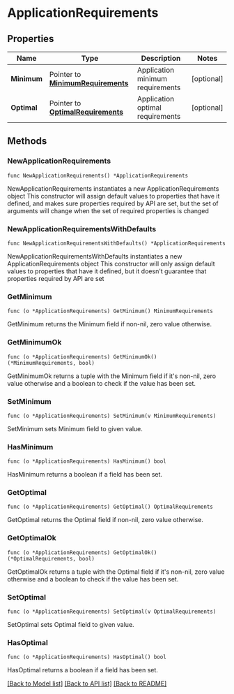 # ApplicationRequirements

## Properties

Name | Type | Description | Notes
------------ | ------------- | ------------- | -------------
**Minimum** | Pointer to [**MinimumRequirements**](MinimumRequirements.md) | Application minimum requirements | [optional] 
**Optimal** | Pointer to [**OptimalRequirements**](OptimalRequirements.md) | Application optimal requirements | [optional] 

## Methods

### NewApplicationRequirements

`func NewApplicationRequirements() *ApplicationRequirements`

NewApplicationRequirements instantiates a new ApplicationRequirements object
This constructor will assign default values to properties that have it defined,
and makes sure properties required by API are set, but the set of arguments
will change when the set of required properties is changed

### NewApplicationRequirementsWithDefaults

`func NewApplicationRequirementsWithDefaults() *ApplicationRequirements`

NewApplicationRequirementsWithDefaults instantiates a new ApplicationRequirements object
This constructor will only assign default values to properties that have it defined,
but it doesn't guarantee that properties required by API are set

### GetMinimum

`func (o *ApplicationRequirements) GetMinimum() MinimumRequirements`

GetMinimum returns the Minimum field if non-nil, zero value otherwise.

### GetMinimumOk

`func (o *ApplicationRequirements) GetMinimumOk() (*MinimumRequirements, bool)`

GetMinimumOk returns a tuple with the Minimum field if it's non-nil, zero value otherwise
and a boolean to check if the value has been set.

### SetMinimum

`func (o *ApplicationRequirements) SetMinimum(v MinimumRequirements)`

SetMinimum sets Minimum field to given value.

### HasMinimum

`func (o *ApplicationRequirements) HasMinimum() bool`

HasMinimum returns a boolean if a field has been set.

### GetOptimal

`func (o *ApplicationRequirements) GetOptimal() OptimalRequirements`

GetOptimal returns the Optimal field if non-nil, zero value otherwise.

### GetOptimalOk

`func (o *ApplicationRequirements) GetOptimalOk() (*OptimalRequirements, bool)`

GetOptimalOk returns a tuple with the Optimal field if it's non-nil, zero value otherwise
and a boolean to check if the value has been set.

### SetOptimal

`func (o *ApplicationRequirements) SetOptimal(v OptimalRequirements)`

SetOptimal sets Optimal field to given value.

### HasOptimal

`func (o *ApplicationRequirements) HasOptimal() bool`

HasOptimal returns a boolean if a field has been set.


[[Back to Model list]](../README.md#documentation-for-models) [[Back to API list]](../README.md#documentation-for-api-endpoints) [[Back to README]](../README.md)


